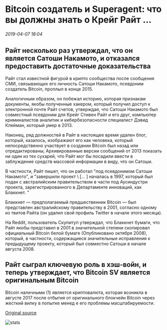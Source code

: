 # Bitcoin создатель и Superagent: что вы должны знать о Крейг Райт ...

###### 2019-04-07 18:04

## Райт несколько раз утверждал, что он является Сатоши Накамото, и отказался предоставить достаточные доказательства

Райт стал известной фигурой в крипто сообщества после сообщения СМИ, связывающих его личность Сатоши Накамото, псевдоним создатель Bitcoin, проплыл в конце 2015.

Аналогичным образом, он побежал историю, которая признакам документы, якобы полученные хакером, который получил доступ к электронной почте Райт счетов, утверждая, что Сатоши Накамото был совместный псевдоним для Крейг Стивен Райт и его друг, компьютер криминалистов аналитик и кибербезопасности специалист Дэвид Клейман, который умер в 2013.

Наконец, ряд должностей в Райт в настоящее время удален блог, который, казалось, изображают его как человека, который непосредственно участвует в создании Bitcoin был назад или отредактированы; Архивированные версии сообщений от 2013 показать ни один из тех сухарей, что Райт мог бы посадили ввести в заблуждение средств массовой информации в виду, что он Сатоши.

В частности, Райт пишет, что он работал "под псевдонимом Сатоши Накамото", и "завершили проект \ [... \] началась в 1997, который был подан с австралийским правительством в части под Аусиндустри проекта, зарегистрированного в Департаменте инноваций, как Блаккнет. "

Блаккнет — предполагаемый предшественник Bitcoin — был представлен австралийскому правительству в 2001, согласно одному из твитов Райта (он удалил свой профиль Twitter в начале этого месяца).

На Reddit, пользователь Скупитуп утверждал, что Блаккнет бумаги, что Райт якобы представил в 2001 в значительной степени скопировал официальный Bitcoin белой бумаге (Опубликовано октября 2008), который, в частности, содержащиеся значительные исправления к предыдущему проекту, который был совместно Сатоши в начале августа 2008.

## Райт сыграл ключевую роль в хэш-войн, и теперь утверждает, что Bitcoin SV является оригинальным Bitcoin

Bitcoin наличными (1) является криптовалюта, которая возникла в августе 2017 после отбытия от оригинального блокчейн Bitcoin через жесткий вилку в попытке менед e его проблемы масштабируемости.

[Original source](https://cointelegraph.com/news/bitcoin-creator-and-superagent-what-you-should-know-about-craig-wright)

![stats](https://c.statcounter.com/11760860/0/a89fa40b/1/ "stats")